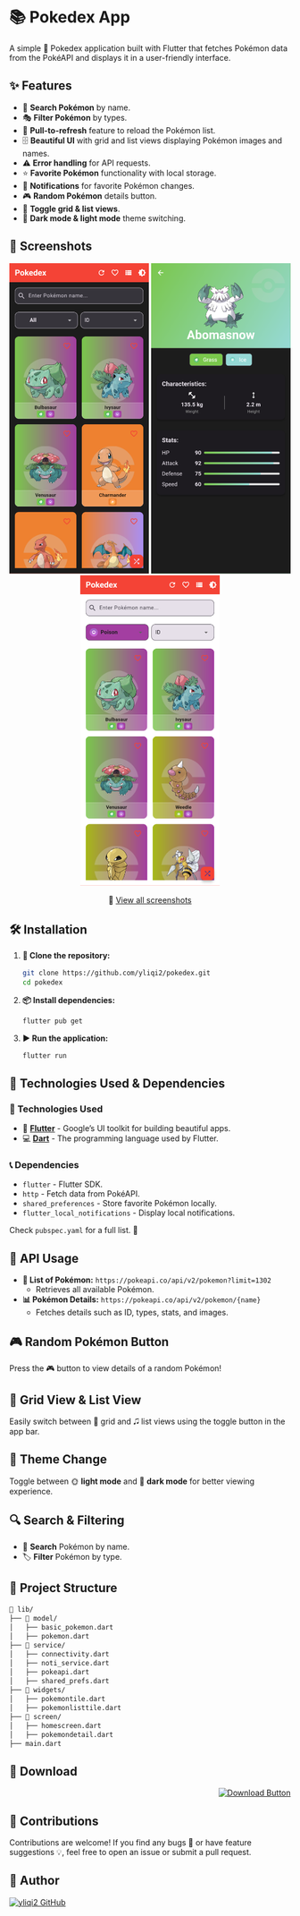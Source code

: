 # 📚 Pokedex App

A simple 📱 Pokedex application built with Flutter that fetches Pokémon data from the PokéAPI and displays it in a user-friendly interface.

## ✨ Features

- 🔎 **Search Pokémon** by name.
- 🎭 **Filter Pokémon** by types.
- 🔄 **Pull-to-refresh** feature to reload the Pokémon list.
- 🗄️ **Beautiful UI** with grid and list views displaying Pokémon images and names.
- ⚠️ **Error handling** for API requests.
- ⭐ **Favorite Pokémon** functionality with local storage.
- 📢 **Notifications** for favorite Pokémon changes.
- 🎮 **Random Pokémon** details button.
- 🔀 **Toggle grid & list views**.
- 🌙 **Dark mode & light mode** theme switching.

## 📸 Screenshots

<p align="center">
  <img src="https://github.com/yliqi2/pokedex/blob/main/result/mainui.png" alt="Pokedex Screenshot 1" width="250" />
  <img src="https://github.com/yliqi2/pokedex/blob/main/result/details.png" alt="Pokedex Screenshot 2" width="250" />
  <img src="https://github.com/yliqi2/pokedex/blob/main/result/poisonbyid.png" alt="Pokedex Screenshot 3" width="250" />
</p>

<p align="center">
  🔗 <a href="https://github.com/yliqi2/pokedex/blob/main/result/">View all screenshots</a>
</p>

## 🛠 Installation

1. **📝 Clone the repository:**
   ```sh
   git clone https://github.com/yliqi2/pokedex.git
   cd pokedex
   ```

2. **📦 Install dependencies:**
   ```sh
   flutter pub get
   ```

3. **▶️ Run the application:**
   ```sh
   flutter run
   ```

## 🚀 Technologies Used & Dependencies

### 🔹 Technologies Used

- 🎯 **[Flutter](https://flutter.dev/)** - Google’s UI toolkit for building beautiful apps.
- 💻 **[Dart](https://dart.dev/)** - The programming language used by Flutter.

### 📞 Dependencies

- `flutter` - Flutter SDK.
- `http` - Fetch data from PokéAPI.
- `shared_preferences` - Store favorite Pokémon locally.
- `flutter_local_notifications` - Display local notifications.

Check `pubspec.yaml` for a full list. 📛

## 🔗 API Usage

- **📜 List of Pokémon:** `https://pokeapi.co/api/v2/pokemon?limit=1302`
  - Retrieves all available Pokémon.
- **📊 Pokémon Details:** `https://pokeapi.co/api/v2/pokemon/{name}`
  - Fetches details such as ID, types, stats, and images.

## 🎮 Random Pokémon Button

Press the 🎮 button to view details of a random Pokémon!

## 🎨 Grid View & List View

Easily switch between 📌 grid and 🎜 list views using the toggle button in the app bar.

## 🍗 Theme Change

Toggle between 🌞 **light mode** and 🌙 **dark mode** for better viewing experience.

## 🔍 Search & Filtering

- 🔎 **Search** Pokémon by name.
- 🏷️ **Filter** Pokémon by type.

## 📂 Project Structure

```
📂 lib/
├── 📂 model/
│   ├── basic_pokemon.dart
│   ├── pokemon.dart
├── 📂 service/
│   ├── connectivity.dart
│   ├── noti_service.dart
│   ├── pokeapi.dart
│   ├── shared_prefs.dart
├── 📂 widgets/
│   ├── pokemontile.dart
│   ├── pokemonlisttile.dart
├── 📂 screen/
│   ├── homescreen.dart
│   ├── pokemondetail.dart
├── main.dart
```

## 📝 Download
<p align="right">
  <a href="https://github.com/yliqi2/pokedex/releases/tag/v1.1.1" target="_blank">
    <img src="https://img.shields.io/badge/Download-Pokedex%20App-blue?style=for-the-badge&logo=flutter" alt="Download Button">
  </a>
</p>

## 🤝 Contributions

Contributions are welcome! If you find any bugs 🐛 or have feature suggestions 💡, feel free to open an issue or submit a pull request.

## 👤 Author

[![yliqi2 GitHub](https://img.shields.io/badge/Visit%20yliqi2%20on%20GitHub-000000?style=for-the-badge&logo=github&logoColor=white)](https://github.com/yliqi2)

